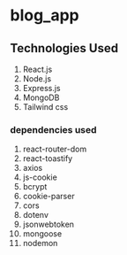 # blog_app

## Technologies Used
1. React.js
2. Node.js
3. Express.js
4. MongoDB
5. Tailwind css

### dependencies used
1. react-router-dom
2. react-toastify
3. axios
4. js-cookie
5. bcrypt
6. cookie-parser
7. cors
8. dotenv
9. jsonwebtoken
10. mongoose
11. nodemon
